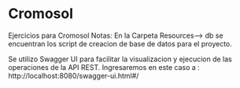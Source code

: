 # Cromosol
Ejercicios para Cromosol
Notas:
En la Carpeta Resources--> db se encuentran los script de creacion de base de datos para el proyecto. 

Se utilizo Swagger UI para facilitar la visualizacion y ejecucion  de las operaciones de la API REST.
  Ingresaremos en este caso a : http://localhost:8080/swagger-ui.html#/

